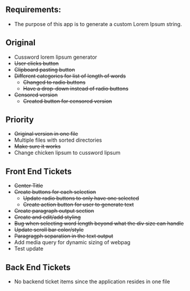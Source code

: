 ## Requirements: 
- The purpose of this app is to generate a custom Lorem Ipsum string. 
## Original
- Cussword lorem lipsum  generator 
- ~~User clicks button~~
- ~~Clipboard pasting button~~
- ~~Different categories for list of length of words~~
	- ~~Changed to radio buttons~~
	- ~~Have a drop-down instead of radio buttons~~
- ~~Censored version~~
	- ~~Created button for censored version~~

## Priority
- ~~Original version in one file~~
- Multiple files with sorted directories
- ~~Make sure it works~~
- Change chicken lipsum to cussword lipsum

## Front End Tickets
- ~~Center Title~~
- ~~Create buttons for each selection~~
	- ~~Update radio buttons to only have one selected~~
	- ~~Create action button for user to generate text~~
- ~~Create paragraph output section~~
- ~~Create and edit/add styling~~
- ~~Bug when selecting word length beyond what the div size can handle~~
- ~~Update scroll bar color/style~~
- ~~Paragragph separation in the text output~~
- Add media query for dynamic sizing of webpag
- Test update

## Back End Tickets
- No backend ticket items since the application resides in one file

